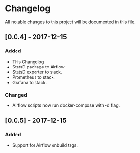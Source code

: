 # Changelog
All notable changes to this project will be documented in this file.

## [0.0.4] - 2017-12-15
### Added
- This Changelog
- StatsD package to Airflow
- StatsD exporter to stack.
- Prometheus to stack.
- Grafana to stack.

### Changed
- Airflow scripts now run docker-compose with -d flag.

## [0.0.5] - 2017-12-15
### Added
- Support for Airflow onbuild tags.
